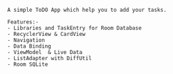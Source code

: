     A simple ToDO App which help you to add your tasks.

    Features:-
    - Libraries and TaskEntry for Room Database
    - RecyclerView & CardView
    - Navigation
    - Data Binding
    - ViewModel  & Live Data
    - ListAdapter with DiffUtil
    - Room SQLite

